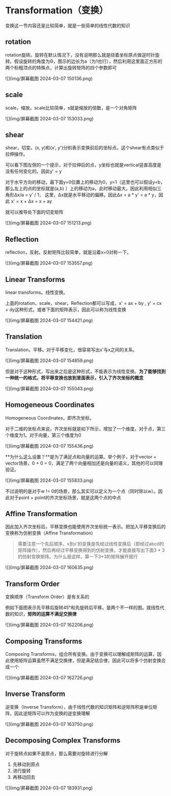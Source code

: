 # Transformation（变换）



变换这一节内容还是比较简单，就是一些简单的线性代数的知识





## rotation

rotation旋转。旋转在默认情况下，没有说明那么就是绕着坐标原点做逆时针旋转。假设旋转的角度为Θ，图示的边长为a（为1也行），然后利用这里面正方形的两个标粗顶点的特殊点，计算出旋转矩阵的四个参数即可

![](img/屏幕截图 2024-03-07 150136.png)

## scale

scale，缩放。scale比较简单，s就是缩放的倍数，是一个对角矩阵

![](img/屏幕截图 2024-03-07 153033.png)

## shear

shear，切变。(x, y)和(x', y')分别表示变换前后的坐标点。这个shear有点类似于拉伸操作。

可以看下图左侧的一个提示，对于拉伸后的点，y坐标也就是vertical竖直高度是没有任何变化的。因此y' = y

对于水平方向的移动，最下面y=0位置上的移动为0，y=1（这里也可以假设y=b，那么左上的点的坐标就是(a,b) ）上的移动为a，此时移动最大。因此利用相似三角形Δx/a = y' / 1， 这里，Δx就是水平移动的偏移。因此Δx = a * y' = a * y，因此 x' = x + Δx = x + ay

就可以推导处下面的切变矩阵

![](img/屏幕截图 2024-03-07 151213.png)



## Reflection



reflection，反射。反射矩阵比较简单，就是沿着x=0对称一下。

![](img/屏幕截图 2024-03-07 153557.png)



## Linear Transforms

linear transforms。线性变换。

上面的rotation，scale，shear，Reflection都可以写成，x' = ax + by ,  y' = cx + dy这种形式，或者下面的矩阵表示，因此可以称为线性变换

![](img/屏幕截图 2024-03-07 154421.png)



## Translation

Translation，平移。对于平移变化，很容易写出x'与x之间的关系。

![](img/屏幕截图 2024-03-07 154859.png)

但是对于这种形式，写出来之后是这种形式，不能表示为线性变换。**为了能够找到一种统一的格式，将平移变换也放到里面表示，引入了齐次坐标的概念**

![](img/屏幕截图 2024-03-07 155043.png)



## Homogeneous Coordinates

Homogeneous Coordinates，即齐次坐标。



对于二维的坐标点来说，齐次坐标就是如下所示，增加了一个维度。对于点，第三个维度为1。对于向量，第三个维度为0

![](img/屏幕截图 2024-03-07 155436.png)

**为什么这么设置？**是为了满足点和向量的运算。举个例子，对于vector + vector场景，0 + 0 = 0，满足了两个向量相加还是向量的语义，其他的可以同理验证。

![](img/屏幕截图 2024-03-07 155833.png)

不过说明的是对于w != 0的场景，那么其实可以定义为一个点（同时除以w）。因此对于point + point的齐次坐标场景，就是这两个点的中点



## Affine Transformation

因此加入齐次坐标后，平移变换也能使用齐次坐标统一表示。把加入平移变换后的变换称为仿射变换（Affine Transformation）



> 需要注意一个先后顺序，x到x'的变换是先经过线性变换后（即经过abcd的矩阵操作），然后再经过平移变换得到的仿射变换，才能直接写出下面3 * 3的仿射变换矩阵。为什么是这样，算一下3*3的矩阵展开就行



![](img/屏幕截图 2024-03-07 160635.png)

## Transform Order

变换顺序（Transform Order）是有关系的

例如下面图表示先平移后旋转45°和先旋转后平移。是两个不一样的图。就线性代数的知识，**矩阵的运算不满足交换律**

![](img/屏幕截图 2024-03-07 162206.png)

## Composing Transforms
Composing Transforms，组合所有变换。由于变换可以理解成矩阵的运算，因此使用矩阵运算虽然不满足交换律，但是满足结合律，因此可以将多个仿射变换合成一个

![](img/屏幕截图 2024-03-07 162726.png)

## Inverse Transform

逆变换（Inverse Transform），由于线性代数的知识矩阵和逆矩阵积是单位矩阵，因此逆矩阵可以作为变换的逆变换理解



![](img/屏幕截图 2024-03-07 163750.png)

## Decomposing Complex Transforms
对于旋转点如果不是原点，那么需要对旋转进行分解
1. 先移动到原点
2. 进行旋转
3. 再移动回去

![](img/屏幕截图 2024-03-07 183931.png)